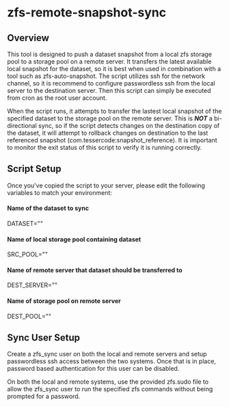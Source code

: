 # zfs-remote-snapshot-sync

## Overview
This tool is designed to push a dataset snapshot from a local zfs storage pool to a storage pool on a remote server.  It transfers the latest available local snapshot for the dataset, so it is best when used in combination with a tool such as zfs-auto-snapshot.  The script utilizes ssh for the network channel, so it is recommend to configure passwordless ssh from the local server to the destination server. Then this script can simply be executed from cron as the root user account.

When the script runs, it attempts to transfer the lastest local snapshot of the specified dataset to the storage pool on the remote server. This is ___NOT___ a bi-directional sync, so if the script detects changes on the destination copy of the dataset, it will attempt to rollback changes on destination to the last referenced snapshot (com.tessercode:snapshot_reference). It is important to monitor the exit status of this script to verify it is running correctly.

## Script Setup
Once you've copied the script to your server, please edit the following variables to match your environment:

#### Name of the dataset to sync
DATASET=""

#### Name of local storage pool containing dataset
SRC_POOL=""

#### Name of remote server that dataset should be transferred to
DEST_SERVER=""

#### Name of storage pool on remote server
DEST_POOL=""

## Sync User Setup
Create a zfs_sync user on both the local and remote servers and setup passwordless ssh access between the two systems.  Once that is in place, password based authentication for this user can be disabled.

On both the local and remote systems, use the provided zfs.sudo file to allow the zfs_sync user to run the specified zfs commands without being prompted for a password.
